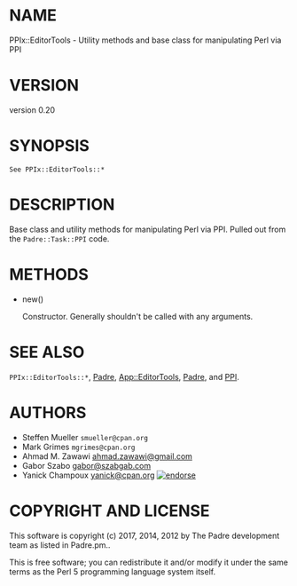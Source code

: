 # NAME

PPIx::EditorTools - Utility methods and base class for manipulating Perl via PPI

# VERSION

version 0.20

# SYNOPSIS

```
See PPIx::EditorTools::*
```

# DESCRIPTION

Base class and utility methods for manipulating Perl via PPI. Pulled out from
the `Padre::Task::PPI` code.

# METHODS

- new()

    Constructor. Generally shouldn't be called with any arguments.

# SEE ALSO

`PPIx::EditorTools::*`, [Padre](https://metacpan.org/pod/Padre), [App::EditorTools](https://metacpan.org/pod/App::EditorTools), [Padre](https://metacpan.org/pod/Padre), and [PPI](https://metacpan.org/pod/PPI).

# AUTHORS

- Steffen Mueller `smueller@cpan.org`
- Mark Grimes `mgrimes@cpan.org`
- Ahmad M. Zawawi <ahmad.zawawi@gmail.com>
- Gabor Szabo  <gabor@szabgab.com>
- Yanick Champoux <yanick@cpan.org> [![endorse](http://api.coderwall.com/yanick/endorsecount.png)](http://coderwall.com/yanick)

# COPYRIGHT AND LICENSE

This software is copyright (c) 2017, 2014, 2012 by The Padre development team as listed in Padre.pm..

This is free software; you can redistribute it and/or modify it under
the same terms as the Perl 5 programming language system itself.
